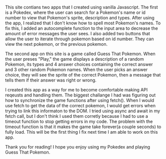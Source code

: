 This site contians two apps that I created using vanilla Javascript. The first is a Pokedex, where the user can search for a Pokemon's name or id number to view that Pokemon's sprite, description and types. After using the app, I realized that I don't know how to spell most Pokemon's names. To fix this, I added an autocomplete function to the input area to decrease the amount of error messages the user sees. I also added two buttons that allow the user to iterate through pokemon based on id number. They can view the next pokemon, or the previous pokemon.

The second app on this site is a game called Guess That Pokemon. When the user preses "Play," the game displays a description of a random Pokemon, its types and 4 answer choices containing the correct answer and 3 other random Pokemon names. When the user picks an answer choice, they will see the sprite of the correct Pokemon, then a message that tells them if their answer was right or wrong.

I created this app as a way for me to become comfortable making API reqeusts and handling them. The biggest challange I had was figuring out how to synchronize the game functions after using fetch(). When I would use fetch to get the data of the correct pokemon, I would get errors when trying to link this informaton to the DOM. I tried using async and await in my fetch call, but I don't think I used them corretly because I had to use a timeout function to stop getting errors in my code. The problem with the timeout function is that it makes the game take forever(a couple seconds) to fully load. This will be the first thing I fix next time I am able to work on this app.

Thank you for reading! I hope you enjoy using my Pokedex and playing Guess That Pokemon.
